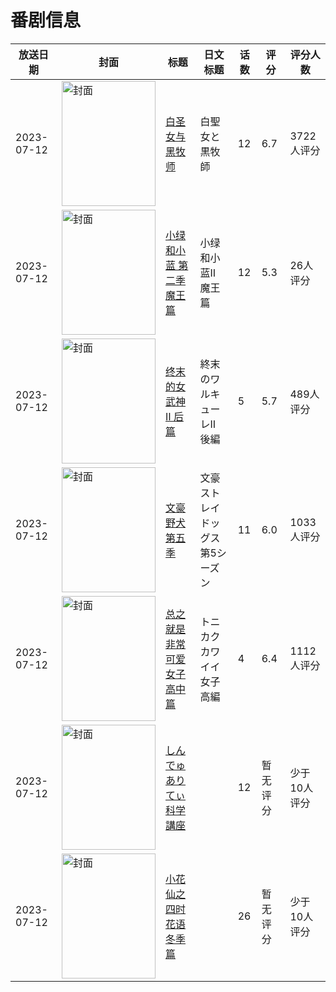 # 番剧信息

|放送日期|封面|标题|日文标题|话数|评分|评分人数|
|---|---|---|---|---|---|---|
|2023-07-12|<img src="//lain.bgm.tv/pic/cover/c/0f/0b/387822_nHUhn.jpg" alt="封面" style="width:150px;height:200px;object-fit:cover;">|[白圣女与黑牧师](https://bangumi.tv/subject/387822)|白聖女と黒牧師|12|6.7|3722人评分|
|2023-07-12|<img src="//lain.bgm.tv/pic/cover/c/5b/c0/405227_NM2Gi.jpg" alt="封面" style="width:150px;height:200px;object-fit:cover;">|[小绿和小蓝 第二季 魔王篇](https://bangumi.tv/subject/405227)|小绿和小蓝Ⅱ 魔王篇|12|5.3|26人评分|
|2023-07-12|<img src="//lain.bgm.tv/pic/cover/c/ea/0c/425937_jj1Cj.jpg" alt="封面" style="width:150px;height:200px;object-fit:cover;">|[终末的女武神Ⅱ 后篇](https://bangumi.tv/subject/425937)|終末のワルキューレⅡ 後編|5|5.7|489人评分|
|2023-07-12|<img src="//lain.bgm.tv/pic/cover/c/10/b4/426815_WHFN2.jpg" alt="封面" style="width:150px;height:200px;object-fit:cover;">|[文豪野犬 第五季](https://bangumi.tv/subject/426815)|文豪ストレイドッグス 第5シーズン|11|6.0|1033人评分|
|2023-07-12|<img src="//lain.bgm.tv/pic/cover/c/5a/24/441233_nJ7Do.jpg" alt="封面" style="width:150px;height:200px;object-fit:cover;">|[总之就是非常可爱 女子高中篇](https://bangumi.tv/subject/441233)|トニカクカワイイ 女子高編|4|6.4|1112人评分|
|2023-07-12|<img src="//lain.bgm.tv/pic/cover/c/39/c8/455209_2aE67.jpg" alt="封面" style="width:150px;height:200px;object-fit:cover;">|[しんでゅありてぃ科学講座](https://bangumi.tv/subject/455209)||12|暂无评分|少于10人评分|
|2023-07-12|<img src="//lain.bgm.tv/pic/cover/c/d8/24/508412_8LFSz.jpg" alt="封面" style="width:150px;height:200px;object-fit:cover;">|[小花仙之四时花语 冬季篇](https://bangumi.tv/subject/508412)||26|暂无评分|少于10人评分|
